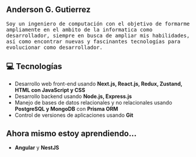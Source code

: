 <h2> Anderson G. Gutierrez</h2>

<samp>Soy un ingeniero de computación con el objetivo de formarme ampliamente en el ambito de la informatica como desarrollador, siempre en busca de ampliar mis habilidades, así como encontrar nuevas y fascinantes tecnologías para evolucionar como desarrollador.</samp>

## 💻 Tecnologías

- Desarrollo web front-end usando **Next.js, React.js, Redux, Zustand, HTML con JavaScript y CSS**
- Desarrollo backend usando **Node.js, Express.js**
- Manejo de bases de datos relacionales y no relacionales usando **PostgreSQL y MongoDB** con **Prisma ORM**
- Control de versiones de aplicaciones usando **Git**

## Ahora mismo estoy aprendiendo...

- **Angular** y **NestJS**
